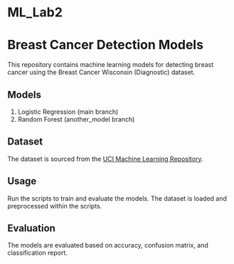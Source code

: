 # ML_Lab2

# Breast Cancer Detection Models

This repository contains machine learning models for detecting breast cancer using the Breast Cancer Wisconsin (Diagnostic) dataset.

## Models
1. Logistic Regression (main branch)
2. Random Forest (another_model branch)

## Dataset
The dataset is sourced from the [UCI Machine Learning Repository](https://archive.ics.uci.edu/ml/datasets/breast+cancer+wisconsin+(diagnostic)).

## Usage
Run the scripts to train and evaluate the models. The dataset is loaded and preprocessed within the scripts.

## Evaluation
The models are evaluated based on accuracy, confusion matrix, and classification report.
